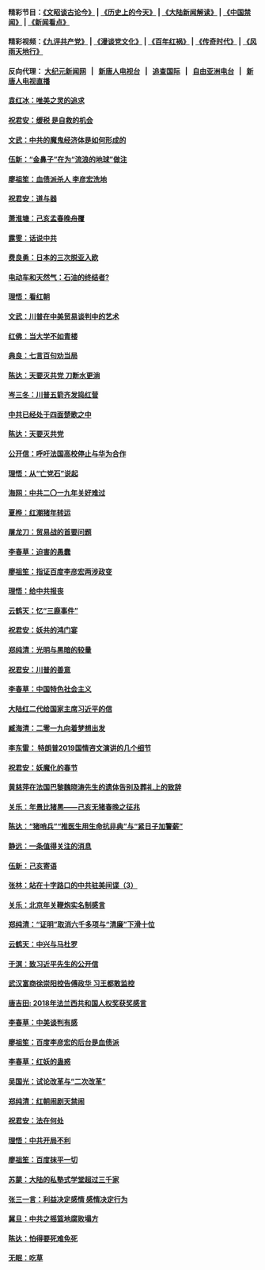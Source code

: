 #### 精彩节目：[《文昭谈古论今》](http://45.76.220.221/wenzhao) | [《历史上的今天》](http://45.76.220.221/today-in-history) | [《大陆新闻解读》](http://45.76.220.221/ntdtv-comedy) | [《中国禁闻》](http://45.76.220.221/ntdtv-news) | [《新闻看点》](http://45.76.220.221/news-insight) 

 #### 精彩视频：[《九评共产党》](http://45.76.220.221:10000/videos/jiuping) | [《漫谈党文化》](http://45.76.220.221:10000/videos/mtdwh) | [《百年红祸》](http://45.76.220.221:10000/videos/bnhh) | [《传奇时代》](http://45.76.220.221:10000/videos/legend) | [《风雨天地行》](http://45.76.220.221:10000/videos/fytdx) 

 #### 反向代理： [大纪元新闻网](http://45.76.220.221:10080/) &nbsp;&nbsp;|&nbsp;&nbsp; [新唐人电视台](http://45.76.220.221:8000/) &nbsp;&nbsp;|&nbsp;&nbsp; [追查国际](http://45.76.220.221:10010/) &nbsp;&nbsp;|&nbsp;&nbsp; [自由亚洲电台](http://45.76.220.221:9800/) &nbsp;&nbsp;|&nbsp;&nbsp; [新唐人电视直播](http://45.76.220.221/) 

#### [袁红冰：唯美之灵的追求](../pages/nsc993/n11052800.md?t=02190037) 

#### [祝君安：缓税 是自救的机会](../pages/nsc993/n11052714.md?t=02190037) 

#### [文武：中共的魔鬼经济体是如何形成的](../pages/nsc993/n11051908.md?t=02190037) 

#### [伍新：“金鼻子”在为“流浪的地球”做注](../pages/nsc993/n11051603.md?t=02190037) 

#### [廖祖笙：血债派杀人 李彦宏洗地](../pages/nsc993/n11051397.md?t=02190037) 

#### [祝君安：道与器](../pages/nsc993/n11050653.md?t=02190037) 

#### [萧淮塘：己亥孟春晚舟覆](../pages/nsc993/n11050615.md?t=02190037) 

#### [露雯：话说中共](../pages/nsc993/n11050549.md?t=02190037) 

#### [费良勇：日本的三次脱亚入欧](../pages/nsc993/n11050067.md?t=02190037) 

#### [电动车和天然气：石油的终结者?](../pages/nsc993/n11047401.md?t=02190037) 

#### [理悟：看红朝](../pages/nsc993/n11047368.md?t=02190037) 

#### [文武：川普在中美贸易谈判中的艺术](../pages/nsc993/n11047216.md?t=02190037) 

#### [红佛：当大学不如青楼](../pages/nsc993/n11046910.md?t=02190037) 

#### [典良：七言百句劝当局](../pages/nsc993/n11046467.md?t=02190037) 

#### [陈达：天要灭共党 刀断水更淌](../pages/nsc993/n11045758.md?t=02190037) 

#### [岑三冬：川普五箭齐发捣红营](../pages/nsc993/n11045729.md?t=02190037) 

#### [中共已经处于四面楚歌之中](../pages/nsc993/n11044959.md?t=02190037) 

#### [陈达：天要灭共党](../pages/nsc993/n11043924.md?t=02190037) 

#### [公开信：呼吁法国高校停止与华为合作](../pages/nsc993/n11042967.md?t=02190037) 

#### [理悟：从“亡党石”说起](../pages/nsc993/n11042524.md?t=02190037) 

#### [海网：中共二〇一九年关好难过](../pages/nsc993/n11041415.md?t=02190037) 

#### [夏桦：红潮猪年转运](../pages/nsc993/n11041337.md?t=02190037) 

#### [屠龙刀：贸易战的首要问题](../pages/nsc993/n11040283.md?t=02190037) 

#### [李春草：迫害的愚蠢](../pages/nsc993/n11036601.md?t=02190037) 

#### [廖祖笙：指证百度李彦宏两涉政变](../pages/nsc993/n11036579.md?t=02190037) 

#### [理悟：给中共报丧](../pages/nsc993/n11036501.md?t=02190037) 

#### [云鹤天：忆“三鹿事件”](../pages/nsc993/n11036466.md?t=02190037) 

#### [祝君安：妖共的鸿门宴](../pages/nsc993/n11035387.md?t=02190037) 

#### [郑纯清：光明与黑暗的较量](../pages/nsc993/n11035337.md?t=02190037) 

#### [祝君安：川普的善意](../pages/nsc993/n11032077.md?t=02190037) 

#### [李春草：中国特色社会主义](../pages/nsc993/n11032132.md?t=02190037) 

#### [大陆红二代给国家主席习近平的信](../pages/nsc993/n11031995.md?t=02190037) 

#### [臧海清：二零一九向着梦想出发](../pages/nsc993/n11031959.md?t=02190037) 

#### [李东雷： 特朗普2019国情咨文演讲的几个细节](../pages/nsc993/n11031943.md?t=02190037) 

#### [祝君安：妖魔化的春节](../pages/nsc993/n11031747.md?t=02190037) 

#### [黄慈萍在法国巴黎魏晓涛先生的遗体告别及葬礼上的致辞](../pages/nsc993/n11031419.md?t=02190037) 

#### [关乐：年景比猪黑——己亥无猪春晚之征兆](../pages/nsc993/n11031494.md?t=02190037) 

#### [陈达：“猪哨兵”“推医生用生命抗非典”与“紧日子加警薪”](../pages/nsc993/n11027746.md?t=02190037) 

#### [静远：一条值得关注的消息](../pages/nsc993/n11024470.md?t=02190037) 

#### [伍新：己亥寄语](../pages/nsc993/n11024543.md?t=02190037) 

#### [张林：站在十字路口的中共驻美间谍（3）](../pages/nsc993/n11023043.md?t=02190037) 

#### [关乐：北京年关鞭炮实名制感言](../pages/nsc993/n11022630.md?t=02190037) 

#### [郑纯清：“证明”取消六千多项与“清廉”下滑十位](../pages/nsc993/n11022638.md?t=02190037) 

#### [云鹤天：中兴与马杜罗](../pages/nsc993/n11022620.md?t=02190037) 

#### [于溟：致习近平先生的公开信](../pages/nsc993/n11022593.md?t=02190037) 

#### [武汉富商徐崇阳控告傅政华 习王都敢监控](../pages/nsc993/n11022212.md?t=02190037) 

#### [唐吉田: 2018年法兰西共和国人权奖获奖感言](../pages/nsc993/n11021537.md?t=02190037) 

#### [李春草：中美谈判有感](../pages/nsc993/n11019776.md?t=02190037) 

#### [廖祖笙：百度李彦宏的后台是血债派](../pages/nsc993/n11019767.md?t=02190037) 

#### [李春草：红妖的蛊惑](../pages/nsc993/n11017095.md?t=02190037) 

#### [吴国光：试论改革与“二次改革”](../pages/nsc993/n11017055.md?t=02190037) 

#### [郑纯清：红朝闹剧天禁闹](../pages/nsc993/n11017030.md?t=02190037) 

#### [祝君安：法在何处](../pages/nsc993/n11017021.md?t=02190037) 

#### [理悟：中共开局不利](../pages/nsc993/n11016938.md?t=02190037) 

#### [廖祖笙：百度抹平一切](../pages/nsc993/n11014925.md?t=02190037) 

#### [苏蒙：大陆的私塾式学堂超过三千家](../pages/nsc993/n11014334.md?t=02190037) 

#### [张三一言：利益决定感情 感情决定行为](../pages/nsc993/n11012463.md?t=02190037) 

#### [冀旦：中共之摇篮地腐败塌方](../pages/nsc993/n11009533.md?t=02190037) 

#### [陈达：怕得要死难免死](../pages/nsc993/n11009520.md?t=02190037) 

#### [无眠：吃草](../pages/nsc993/n11007940.md?t=02190037) 

